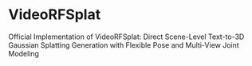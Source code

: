 # VideoRFSplat
Official Implementation of VideoRFSplat: Direct Scene-Level Text-to-3D Gaussian Splatting Generation with Flexible Pose and Multi-View Joint Modeling
